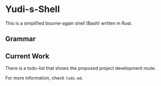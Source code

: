 # Yudi-s-Shell

This is a simplified bourne-again shell (Bash) written in Rust.

## Grammar

## Current Work

There is a todo-list that shows the proposed project development route.

For more information, check `todo.md`.
